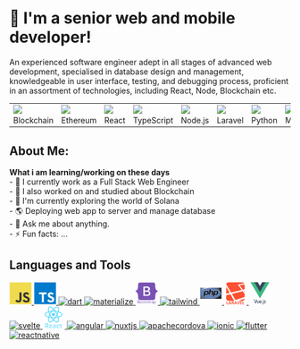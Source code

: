 # 👋 I'm a senior web and mobile developer!

An experienced software engineer adept in all stages of advanced web development, specialised in database design and management, knowledgeable in user interface, testing, and debugging process, proficient in an assortment of technologies, including React, Node, Blockchain etc.

<table style="border-size:0px">
  <tr >
    <td style="border: none;">
      <img src="https://w7.pngwing.com/pngs/572/784/png-transparent-bitcoin-cash-cryptocurrency-ethereum-bitcoin-logo-material-trade-thumbnail.png" width="100"> Blockchain
    </td>
    <td style="border: none;">
      <img src="https://w7.pngwing.com/pngs/204/32/png-transparent-zcash-ethereum-neo-litecoin-cryptocurrency-crypto-currency-thumbnail.png" width="90"> Ethereum 
    </td>
    <td style="border: none;">
      <img src="https://cdn.iconscout.com/icon/free/png-64/react-3-1175109.png" width="90"> React
    </td>   
    <td style="border: none;">
      <img src="https://cdn.iconscout.com/icon/free/png-64/typescript-1174965.png" width="60"> TypeScript
    </td> 
    <td style="border: none;">
      <img src="https://cdn.iconscout.com/icon/free/png-64/node-js-1174925.png" width="90"> Node.js
    </td>
    <td style="border: none;">
      <img src="https://cdn.iconscout.com/icon/free/png-64/laravel-226015.png" width="90"> Laravel 
    </td>
    <td style="border: none;">
      <img src="https://cdn.iconscout.com/icon/free/png-64/python-2-226051.png" width="90"> Python 
    </td>  
    <td style="border: none;">
      <img src="https://cdn.iconscout.com/icon/free/png-64/mysql-18-1174938.png" width="90"> MySQL
    </td>    
    <td style="border: none;">
      <img src="https://cdn.iconscout.com/icon/free/png-64/visualstudio-1-1174964.png" width="90"> C/C++ 
    </td>                
   </tr>
  </table>

## About Me:
 <summary><strong>What i am learning/working on these days</strong></summary>
  - 🔭 I currently work as a Full Stack Web Engineer </br>
  - 📱 I also worked on and studied about Blockchain </br>
  - 🌱 I'm currently exploring the world of Solana </br>
  - 🌎 Deploying web app to server and manage database <br/>
  - 💬 Ask me about anything. </br>
  - ⚡ Fun facts: ... </br>
  
## Languages and Tools

<p align="left">
  <a href="https://developer.mozilla.org/en-US/docs/Web/JavaScript" target="_blank"> <img src="https://raw.githubusercontent.com/devicons/devicon/master/icons/javascript/javascript-original.svg" alt="javascript" width="40" height="40"/> </a> 
  <a href="https://www.typescriptlang.org/" target="_blank"> <img src="https://raw.githubusercontent.com/devicons/devicon/master/icons/typescript/typescript-original.svg" alt="typescript" width="40" height="40"/> </a> 
  <a href="https://dart.dev" target="_blank"> <img src="https://www.vectorlogo.zone/logos/dartlang/dartlang-icon.svg" alt="dart" width="40" height="40"/> </a>
  <a href="https://materializecss.com/" target="_blank"> <img src="https://raw.githubusercontent.com/prplx/svg-logos/5585531d45d294869c4eaab4d7cf2e9c167710a9/svg/materialize.svg" alt="materialize" width="40" height="40"/> </a>
  <a href="https://getbootstrap.com" target="_blank"> <img src="https://raw.githubusercontent.com/devicons/devicon/master/icons/bootstrap/bootstrap-plain-wordmark.svg" alt="bootstrap" width="40" height="40"/> </a> 
  <a href="https://tailwindcss.com/" target="_blank"> <img src="https://www.vectorlogo.zone/logos/tailwindcss/tailwindcss-icon.svg" alt="tailwind" width="40" height="40"/> </a>
  <a href="https://www.php.net" target="_blank"> <img src="https://raw.githubusercontent.com/devicons/devicon/master/icons/php/php-original.svg" alt="php" width="40" height="40"/> </a>  
  <a href="https://laravel.com/" target="_blank"> <img src="https://raw.githubusercontent.com/devicons/devicon/master/icons/laravel/laravel-plain-wordmark.svg" alt="laravel" width="40" height="40"/> </a> 
  <a href="https://vuejs.org/" target="_blank"> <img src="https://raw.githubusercontent.com/devicons/devicon/master/icons/vuejs/vuejs-original-wordmark.svg" alt="vuejs" width="40" height="40"/> </a> 
  <a href="https://svelte.dev" target="_blank"> <img src="https://upload.wikimedia.org/wikipedia/commons/1/1b/Svelte_Logo.svg" alt="svelte" width="40" height="40"/> </a> 
  <a href="https://reactjs.org/" target="_blank"> <img src="https://raw.githubusercontent.com/devicons/devicon/master/icons/react/react-original-wordmark.svg" alt="react" width="40" height="40"/> </a>
  <a href="https://angular.io" target="_blank"> <img src="https://angular.io/assets/images/logos/angular/angular.svg" alt="angular" width="40" height="40"/> </a>
  <a href="https://nuxtjs.org/" target="_blank"> <img src="https://www.vectorlogo.zone/logos/nuxtjs/nuxtjs-icon.svg" alt="nuxtjs" width="40" height="40"/> </a>
  <a href="https://cordova.apache.org/" target="_blank"> <img src="https://www.vectorlogo.zone/logos/apache_cordova/apache_cordova-icon.svg" alt="apachecordova" width="40" height="40"/> </a> 
  <a href="https://ionicframework.com" target="_blank"> <img src="https://upload.wikimedia.org/wikipedia/commons/d/d1/Ionic_Logo.svg" alt="ionic" width="40" height="40"/> </a> 
  <a href="https://flutter.dev" target="_blank"> <img src="https://www.vectorlogo.zone/logos/flutterio/flutterio-icon.svg" alt="flutter" width="40" height="40"/> </a>
  <a href="https://reactnative.dev/" target="_blank"> <img src="https://reactnative.dev/img/header_logo.svg" alt="reactnative" width="40" height="40"/> </a>
</p>

